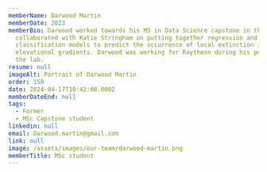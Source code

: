 ```yaml
---
memberName: Darwood Martin
memberDate: 2023
memberBio: Darwood worked towards his MS in Data Science capstone in the Lab. He
  collaborated with Katie Stringham on putting together regression and
  classification models to predict the occurrence of local extinction in
  elevational gradients. Darwood was working for Raytheon during his position in
  the lab.
resume: null
imageAlt: Portrait of Darwood Martin
order: 150
date: 2024-04-17T10:42:00.000Z
memberDateEnd: null
tags:
  - Former
  - MSc Capstone student
linkedin: null
email: Darwood.martin@gmail.com
link: null
image: /assets/images/our-team/darwood-martin.png
memberTitle: MSc student
---
```

